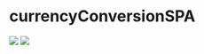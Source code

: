 # currencyConversionSPA
<a href="https://codeclimate.com/github/swous-sds/currencyConversionSPA/maintainability"><img src="https://api.codeclimate.com/v1/badges/53eb783a64fc11a32cae/maintainability" /></a>
<a href="https://codeclimate.com/github/swous-sds/currencyConversionSPA/test_coverage"><img src="https://api.codeclimate.com/v1/badges/53eb783a64fc11a32cae/test_coverage" /></a>
